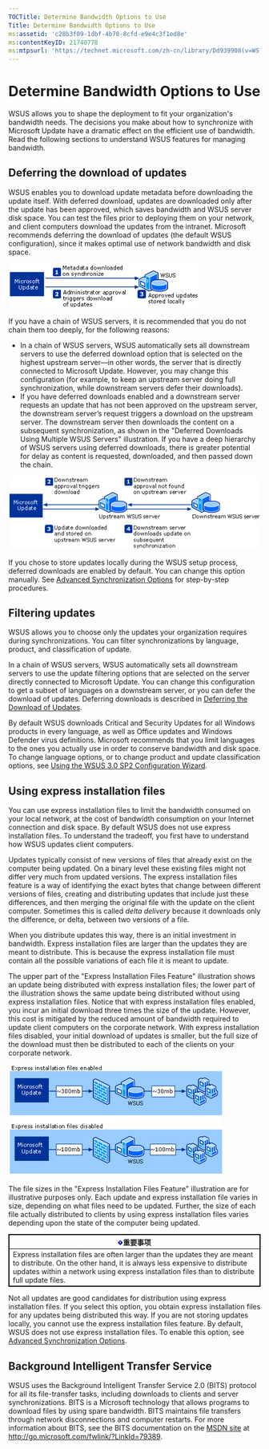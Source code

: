 ```yaml
---
TOCTitle: Determine Bandwidth Options to Use
Title: Determine Bandwidth Options to Use
ms:assetid: 'c28b3f09-1dbf-4b78-8cfd-e9e4c3f1ed8e'
ms:contentKeyID: 21740778
ms:mtpsurl: 'https://technet.microsoft.com/zh-cn/library/Dd939908(v=WS.10)'
---
```


Determine Bandwidth Options to Use
==================================

WSUS allows you to shape the deployment to fit your organization's bandwidth needs. The decisions you make about how to synchronize with Microsoft Update have a dramatic effect on the efficient use of bandwidth. Read the following sections to understand WSUS features for managing bandwidth.

<span id="WSUS_DeferringDownloadOfUpdates"></span>
Deferring the download of updates
---------------------------------

WSUS enables you to download update metadata before downloading the update itself. With deferred download, updates are downloaded only after the update has been approved, which saves bandwidth and WSUS server disk space. You can test the files prior to deploying them on your network, and client computers download the updates from the intranet. Microsoft recommends deferring the download of updates (the default WSUS configuration), since it makes optimal use of network bandwidth and disk space.

![](images/Dd939908.0d256355-4cb8-4f22-9386-da71754ce94e(WS.10).gif)

If you have a chain of WSUS servers, it is recommended that you do not chain them too deeply, for the following reasons:

-   In a chain of WSUS servers, WSUS automatically sets all downstream servers to use the deferred download option that is selected on the highest upstream server—in other words, the server that is directly connected to Microsoft Update. However, you may change this configuration (for example, to keep an upstream server doing full synchronization, while downstream servers defer their downloads).
-   If you have deferred downloads enabled and a downstream server requests an update that has not been approved on the upstream server, the downstream server’s request triggers a download on the upstream server. The downstream server then downloads the content on a subsequent synchronization, as shown in the "Deferred Downloads Using Multiple WSUS Servers" illustration. If you have a deep hierarchy of WSUS servers using deferred downloads, there is greater potential for delay as content is requested, downloaded, and then passed down the chain.

![](images/Dd939908.7858baf2-f6c3-4e87-ad8d-a06a20aa5dd8(WS.10).gif)

If you chose to store updates locally during the WSUS setup process, deferred downloads are enabled by default. You can change this option manually. See [Advanced Synchronization Options](https://technet.microsoft.com/e29686d0-f4ef-4d04-9d88-ac4891b76a4d) for step-by-step procedures.

Filtering updates
-----------------

WSUS allows you to choose only the updates your organization requires during synchronizations. You can filter synchronizations by language, product, and classification of update.

In a chain of WSUS servers, WSUS automatically sets all downstream servers to use the update filtering options that are selected on the server directly connected to Microsoft Update. You can change this configuration to get a subset of languages on a downstream server, or you can defer the download of updates. Deferring downloads is described in [Deferring the Download of Updates](#wsus_deferringdownloadofupdates).

By default WSUS downloads Critical and Security Updates for all Windows products in every language, as well as Office updates and Windows Defender virus definitions. Microsoft recommends that you limit languages to the ones you actually use in order to conserve bandwidth and disk space. To change language options, or to change product and update classification options, see [Using the WSUS 3.0 SP2 Configuration Wizard](https://technet.microsoft.com/ea86ec38-ddaa-4d97-a14b-714d18063ccb).

Using express installation files
--------------------------------

You can use express installation files to limit the bandwidth consumed on your local network, at the cost of bandwidth consumption on your Internet connection and disk space. By default WSUS does not use express installation files. To understand the tradeoff, you first have to understand how WSUS updates client computers.

Updates typically consist of new versions of files that already exist on the computer being updated. On a binary level these existing files might not differ very much from updated versions. The express installation files feature is a way of identifying the exact bytes that change between different versions of files, creating and distributing updates that include just these differences, and then merging the original file with the update on the client computer. Sometimes this is called *delta delivery* because it downloads only the difference, or delta, between two versions of a file.

When you distribute updates this way, there is an initial investment in bandwidth. Express installation files are larger than the updates they are meant to distribute. This is because the express installation file must contain all the possible variations of each file it is meant to update.

The upper part of the "Express Installation Files Feature" illustration shows an update being distributed with express installation files; the lower part of the illustration shows the same update being distributed without using express installation files. Notice that with express installation files enabled, you incur an initial download three times the size of the update. However, this cost is mitigated by the reduced amount of bandwidth required to update client computers on the corporate network. With express installation files disabled, your initial download of updates is smaller, but the full size of the download must then be distributed to each of the clients on your corporate network.

![](images/Dd939908.77edc56e-9ae3-4827-a99d-625a11339dc9(WS.10).gif)

The file sizes in the "Express Installation Files Feature" illustration are for illustrative purposes only. Each update and express installation file varies in size, depending on what files need to be updated. Further, the size of each file actually distributed to clients by using express installation files varies depending upon the state of the computer being updated.

 
<table style="border:1px solid black;">
<colgroup>
<col width="100%" />
</colgroup>
<thead>
<tr class="header">
<th style="border:1px solid black;" ><img src="images/Dd939908.Important(WS.10).gif" />重要事项</th>
</tr>
</thead>
<tbody>
<tr class="odd">
<td style="border:1px solid black;">Express installation files are often larger than the updates they are meant to distribute. On the other hand, it is always less expensive to distribute updates within a network using express installation files than to distribute full update files.
</td>
</tr>
</tbody>
</table>
 

Not all updates are good candidates for distribution using express installation files. If you select this option, you obtain express installation files for any updates being distributed this way. If you are not storing updates locally, you cannot use the express installation files feature. By default, WSUS does not use express installation files. To enable this option, see [Advanced Synchronization Options](https://technet.microsoft.com/e29686d0-f4ef-4d04-9d88-ac4891b76a4d).

Background Intelligent Transfer Service
---------------------------------------

WSUS uses the Background Intelligent Transfer Service 2.0 (BITS) protocol for all its file-transfer tasks, including downloads to clients and server synchronizations. BITS is a Microsoft technology that allows programs to download files by using spare bandwidth. BITS maintains file transfers through network disconnections and computer restarts. For more information about BITS, see the BITS documentation on the [MSDN site](http://go.microsoft.com/fwlink/?linkid=79389) at http://go.microsoft.com/fwlink/?LinkId=79389.
